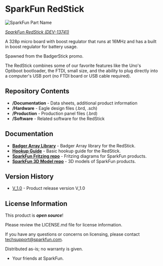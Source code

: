 SparkFun RedStick
========================================

![SparkFun Part Name](https://cdn.sparkfun.com/assets/parts/1/1/2/5/8/13741-01.jpg)

[*SparkFun RedStick (DEV-13741)*](https://www.sparkfun.com/products/13741)

A 328p micro board with boost regulator that runs at 16MHz and has a built in boost regulator for battery usage.

Spawned from the BadgerStick promo.

The RedStick combines some of our favorite features like
 the Uno's Optiboot bootloader, the FTDI, small size, and the ability to plug directly into a computer's USB port (no FTDI board or USB cable required).

Repository Contents
-------------------

* **/Documentation** - Data sheets, additional product information
* **/Hardware** - Eagle design files (.brd, .sch)
* **/Production** - Production panel files (.brd)
* **/Software** - Related software for the RedStick

Documentation
--------------
* **[Badger Array Library](https://github.com/sparkfun/SparkFun_LED_Array_8x7_Arduino_Library)** - Badger Array library for the RedStick.
* **[Hookup Guide](https://learn.sparkfun.com/tutorials/redstick-hookup-guide)** - Basic hookup guide for the RedStick.
* **[SparkFun Fritzing repo](https://github.com/sparkfun/Fritzing_Parts)** - Fritzing diagrams for SparkFun products.
* **[SparkFun 3D Model repo](https://github.com/sparkfun/3D_Models)** - 3D models of SparkFun products. 

Version History
---------------
* [V_1.0](https://github.com/sparkfun/RedStick/tree/V_1_0) - Product release version V_1.0

License Information
-------------------

This product is _**open source**_! 

Please review the LICENSE.md file for license information. 

If you have any questions or concerns on licensing, please contact techsupport@sparkfun.com.

Distributed as-is; no warranty is given.

- Your friends at SparkFun.
